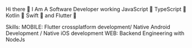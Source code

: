 Hi there 👋
I Am A Software Developer working JavaScript 💛 TypeScript 💜 Kotlin 💚 Swift 🧡 and Flutter 💙

Skills: 
MOBILE: Flutter crossplatform development/ Native Android Development / Native iOS development
WEB:  Backend Engineering with NodeJs
